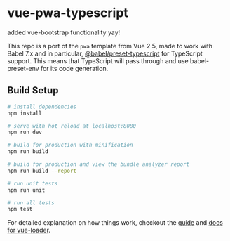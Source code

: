# vue-pwa-typescript

added vue-bootstrap functionality yay!

This repo is a port of the `pwa` template from Vue 2.5, made to work with Babel 7.x and in particular, [@babel/preset-typescript](https://github.com/babel/babel/tree/master/packages/babel-preset-typescript) for TypeScript support. This means that TypeScript will pass through and use babel-preset-env for its code generation.

## Build Setup

``` bash
# install dependencies
npm install

# serve with hot reload at localhost:8080
npm run dev

# build for production with minification
npm run build

# build for production and view the bundle analyzer report
npm run build --report

# run unit tests
npm run unit

# run all tests
npm test
```

For detailed explanation on how things work, checkout the [guide](http://vuejs-templates.github.io/webpack/) and [docs for vue-loader](http://vuejs.github.io/vue-loader).
